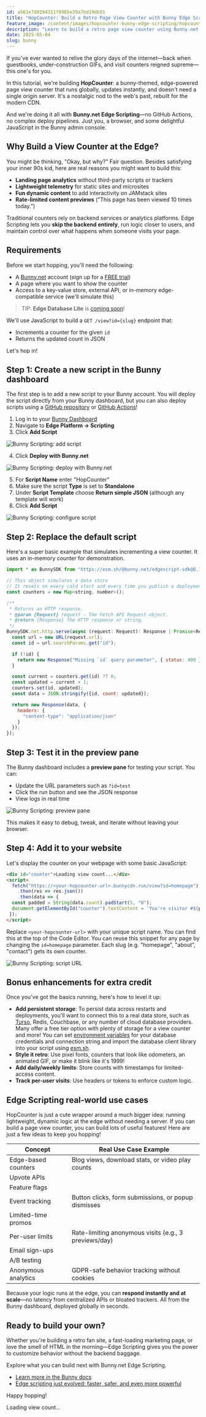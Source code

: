 ```yaml
---
id: a561e7d0294311f0965e39a7bd19db91
title: "HopCounter: Build a Retro Page View Counter with Bunny Edge Scripting"
feature_image: /content/images/hopcounter-bunny-edge-scripting/hopcounter-bunny-edge-scripting.jpg
description: "Learn to build a retro page view counter using Bunny.net Edge Scripting!"
date: 2025-05-04
slug: bunny
---
```


If you've ever wanted to relive the glory days of the internet—back when guestbooks, under-construction GIFs, and visit counters reigned supreme—this one's for you.

In this tutorial, we're building **HopCounter**: a bunny-themed, edge-powered page view counter that runs globally, updates instantly, and doesn't need a single origin server. It's a nostalgic nod to the web's past, rebuilt for the modern CDN.

And we're doing it all with **Bunny.net Edge Scripting**—no GitHub Actions, no complex deploy pipelines. Just you, a browser, and some delightful JavaScript in the Bunny admin console.

## Why Build a View Counter at the Edge?

You might be thinking, "Okay, but why?" Fair question. Besides satisfying your inner 90s kid, here are real reasons you might want to build this:

- **Landing page analytics** without third-party scripts or trackers
- **Lightweight telemetry** for static sites and microsites
- **Fun dynamic content** to add interactivity on JAMstack sites
- **Rate-limited content previews** ("This page has been viewed 10 times today.”)

Traditional counters rely on backend services or analytics platforms. Edge Scripting lets you **skip the backend entirely**, run logic closer to users, and maintain control over what happens when someone visits your page.

## Requirements

Before we start hopping, you'll need the following:

- A [Bunny.net](https://bunny.net/) account (sign up for a [FREE trial](https://dash.bunny.net/auth/register))
- A page where you want to show the counter
- Access to a key-value store, external API, or in-memory edge-compatible service (we'll simulate this)

> TIP: **Edge Database Lite** is [coming soon](https://bunny.net/blog/edge-scripting-just-evolved-faster-safer-and-even-more-powerful/)!

We'll use JavaScript to build a `GET /view?id={slug}` endpoint that:

- Increments a counter for the given `id`
- Returns the updated count in JSON

Let's hop in!

## Step 1: Create a new script in the Bunny dashboard

The first step is to add a new script to your Bunny account. You will deploy the script directly from your Bunny dashboard, but you can also deploy scripts using a [GitHub repository](https://docs.bunny.net/docs/edge-scripting-github-integration) or [GitHub Actions](https://docs.bunny.net/docs/edge-scripting-github-action)!

1. Log in to your [Bunny Dashboard](https://dash.bunny.net/)
2. Navigate to **Edge Platform → Scripting**
3. Click **Add Script**

![Bunny Scripting: add script](/content/images/hopcounter-bunny-edge-scripting/bunny-edge-scripting-01.png)

4. Click **Deploy with Bunny.net**

![Bunny Scripting: deploy with Bunny.net](/content/images/hopcounter-bunny-edge-scripting/bunny-edge-scripting-02.png)

5. For **Script Name** enter "HopCounter"
6. Make sure the script **Type** is set to **Standalone**
7. Under **Script Template** choose **Return simple JSON** (although any template will work)
8. Click **Add Script**

![Bunny Scripting: configure script](/content/images/hopcounter-bunny-edge-scripting/bunny-edge-scripting-03.png)

## Step 2: Replace the default script

Here's a super basic example that simulates incrementing a view counter. It uses an in-memory counter for demonstration.

```javascript
import * as BunnySDK from "https://esm.sh/@bunny.net/edgescript-sdk@0.11.2";

// This object simulates a data store 
// It resets on every cold start and every time you publish a deployment!
const counters = new Map<string, number>();

/**
 * Returns an HTTP response.
 * @param {Request} request - The Fetch API Request object.
 * @return {Response} The HTTP response or string.
 */
BunnySDK.net.http.serve(async (request: Request): Response | Promise<Response> => {
  const url = new URL(request.url);
  const id = url.searchParams.get("id");

  if (!id) {
    return new Response("Missing `id` query parameter", { status: 400 });
  }

  const current = counters.get(id) ?? 0;
  const updated = current + 1;
  counters.set(id, updated);
  const data = JSON.stringify({id, count: updated});

  return new Response(data, {
    headers: {
      "content-type": "application/json"
    }
  });
});
```

## Step 3: Test it in the preview pane

The Bunny dashboard includes a **preview pane** for testing your script. You can:

- Update the URL parameters such as `?id=test`
- Click the run button and see the JSON response
- View logs in real time

![Bunny Scripting: preview pane](/content/images/hopcounter-bunny-edge-scripting/bunny-edge-scripting-05.png)

This makes it easy to debug, tweak, and iterate without leaving your browser.

## Step 4: Add it to your website

Let's display the counter on your webpage with some basic JavaScript:

```html
<div id="counter">Loading view count...</div>
<script>
  fetch("https://<your-hopcounter-url>.bunnycdn.run/view?id=homepage")
    .then(res => res.json())
    .then(data => {
  const padded = String(data.count).padStart(5, "0");
  document.getElementById("counter").textContent = `You're visitor #${padded} 🐇`;
 });
</script>
```

Replace `<your-hopcounter-url>` with your unique script name. You can find this at the top of the Code Editor. You can reuse this snippet for any page by changing the `id=homepage` parameter. Each slug (e.g. "homepage", "about", "contact") gets its own counter.

![Bunny Scripting: script URL](/content/images/hopcounter-bunny-edge-scripting/bunny-edge-scripting-04.png)

## Bonus enhancements for extra credit

Once you've got the basics running, here's how to level it up:

- **Add persistent storage**: To persist data across restarts and deployments, you'll want to connect this to a real data store, such as [Turso](https://docs.bunny.net/docs/access-edge-database-with-turso), Redis, Couchbase, or any number of cloud database providers. Many offer a free tier option with plenty of storage for a view counter and more! You can set [environment variables](https://docs.bunny.net/docs/edge-scripting-environment-variables-and-secrets) for your database credentials and connection string and import the database client library into your script using [esm.sh](https://esm.sh/).
- **Style it retro**: Use pixel fonts, counters that look like odometers, an animated GIF, or make it blink like it's 1999!
- **Add daily/weekly limits**: Store counts with timestamps for limited-access content.
- **Track per-user visits**: Use headers or tokens to enforce custom logic.

## Edge Scripting real-world use cases

HopCounter is just a cute wrapper around a much bigger idea: running lightweight, dynamic logic at the edge without needing a server. If you can build a page view counter, you can build lots of useful features! Here are just a few ideas to keep you hopping!

| Concept               | Real Use Case Example                                |
|-----------------------|------------------------------------------------------|
| Edge-based counters   | Blog views, download stats, or video play counts     |
| Upvote APIs           |  |
| Feature flags         |  |
| Event tracking        | Button clicks, form submissions, or popup dismisses  |
| Limited-time promos   |  |
| Per-user limits       | Rate-limiting anonymous visits (e.g., 3 previews/day)|
| Email sign-ups        |  |
| A/B testing           |  |
| Anonymous analytics   | GDPR-safe behavior tracking without cookies          |

Because your logic runs at the edge, you can **respond instantly and at scale**—no latency from centralized APIs or bloated trackers. All from the Bunny dashboard, deployed globally in seconds.

## Ready to build your own?

Whether you're building a retro fan site, a fast-loading marketing page, or love the smell of HTML in the morning—Edge Scripting gives you the power to customize behavior without the backend baggage.

Explore what you can build next with Bunny.net Edge Scripting.

- [Learn more in the Bunny docs](https://docs.bunny.net/docs/edge-scripting-overview)
- [Edge scripting just evolved: faster, safer, and even more powerful](https://bunny.net/blog/edge-scripting-just-evolved-faster-safer-and-even-more-powerful/)

Happy hopping!

<div id="counter">Loading view count...</div>
<script>
 fetch("https://hopcounter-8px97.bunny.run/?id=hopcounter-bunny-edge-scripting")
 .then(res => res.json())
 .then(data => {
 const padded = String(data.count).padStart(5, "0");
 document.getElementById("counter").textContent = `You're visitor #${padded} 🐇`;
 });
</script>
